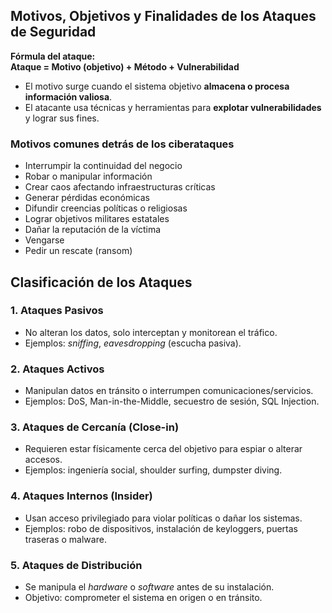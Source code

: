 ## Motivos, Objetivos y Finalidades de los Ataques de Seguridad
**Fórmula del ataque:**  
**Ataque = Motivo (objetivo) + Método + Vulnerabilidad**

- El motivo surge cuando el sistema objetivo **almacena o procesa información valiosa**.
- El atacante usa técnicas y herramientas para **explotar vulnerabilidades** y lograr sus fines.

### Motivos comunes detrás de los ciberataques
- Interrumpir la continuidad del negocio  
- Robar o manipular información  
- Crear caos afectando infraestructuras críticas  
- Generar pérdidas económicas  
- Difundir creencias políticas o religiosas  
- Lograr objetivos militares estatales  
- Dañar la reputación de la víctima  
- Vengarse  
- Pedir un rescate (ransom)

## Clasificación de los Ataques
### 1. Ataques Pasivos
- No alteran los datos, solo interceptan y monitorean el tráfico.
- Ejemplos: *sniffing*, *eavesdropping* (escucha pasiva).

### 2. Ataques Activos
- Manipulan datos en tránsito o interrumpen comunicaciones/servicios.
- Ejemplos: DoS, Man-in-the-Middle, secuestro de sesión, SQL Injection.

### 3. Ataques de Cercanía (Close-in)
- Requieren estar físicamente cerca del objetivo para espiar o alterar accesos.
- Ejemplos: ingeniería social, shoulder surfing, dumpster diving.

### 4. Ataques Internos (Insider)
- Usan acceso privilegiado para violar políticas o dañar los sistemas.
- Ejemplos: robo de dispositivos, instalación de keyloggers, puertas traseras o malware.

### 5. Ataques de Distribución
- Se manipula el *hardware* o *software* antes de su instalación.
- Objetivo: comprometer el sistema en origen o en tránsito.